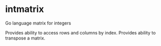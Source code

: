 intmatrix
=========

Go language matrix for integers

Provides ability to access rows and columns by index.
Provides ability to transpose a matrix.
